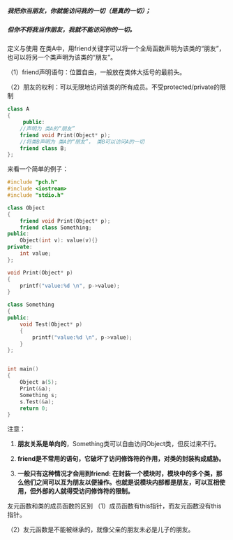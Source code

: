 ##### 我把你当朋友，你就能访问我的一切（是真的一切）；

##### 但你不将我当作朋友，我就不能访问你的一切。



定义与使用
在类A中，用friend关键字可以将一个全局函数声明为该类的“朋友”，也可以将另一个类声明为该类的“朋友”。

（1）friend声明语句：位置自由，一般放在类体大括号的最前头。

（2）朋友的权利：可以无限地访问该类的所有成员。不受protected/private的限制

```c++
class A
{
     public:
	//声明为 类A的“朋友”
	friend void Print(Object* p);
	//将类B声明为 类A的“朋友”， 类B可以访问A的一切
	friend class B;
};
```

来看一个简单的例子：

```c++
#include "pch.h"
#include <iostream>
#include "stdio.h"

class Object
{
	friend void Print(Object* p);
	friend class Something;
public:
	Object(int v): value(v){}
private:
	int value;
};

void Print(Object* p)
{
	printf("value:%d \n", p->value);
}

class Something 
{
public:
	void Test(Object* p)
	{
		printf("value:%d \n", p->value);
	}
};


int main()
{
	Object a(5);
	Print(&a);
	Something s;
	s.Test(&a);
	return 0;
}
```

注意：

1. **朋友关系是单向的**，Something类可以自由访问Object类，但反过来不行。

2. **friend是不常用的语句，它破坏了访问修饰符的作用，对类的封装构成威胁。**

3. **一般只有这种情况才会用到friend: 在封装一个模块时，模块中的多个类，那么他们之间可以互为朋友以便操作。也就是说模块内部都是朋友，可以互相使用，但外部的人就得受访问修饰符的限制。**

友元函数和类的成员函数的区别
（1）成员函数有this指针，而友元函数没有this指针。

（2）友元函数是不能被继承的，就像父亲的朋友未必是儿子的朋友。

